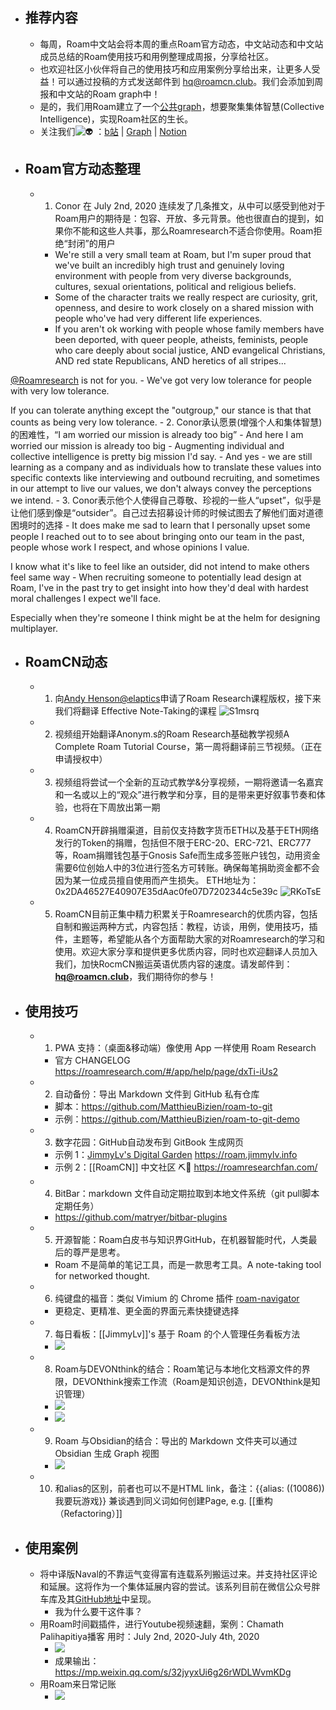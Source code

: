 - ## 推荐内容
    - 每周，Roam中文站会将本周的重点Roam官方动态，中文站动态和中文站成员总结的Roam使用技巧和用例整理成周报，分享给社区。
    - 也欢迎社区小伙伴将自己的使用技巧和应用案例分享给出来，让更多人受益！可以通过投稿的方式发送邮件到 [hq@roamcn.club](mailto:hq@roamcn.club)。我们会添加到周报和中文站的Roam graph中！
    - 是的，我们用Roam建立了一个[公共graph](https://roamresearch.com/#/app/RoamCN/page/3TbMTyHMJ)，想要聚集集体智慧(Collective Intelligence)，实现Roam社区的生长。
    - 关注我们![👽](https://mail.google.com/mail/e/1f47d) ：[b站](https://space.bilibili.com/599106362) | [Graph](https://roamresearch.com/#/app/RoamCN/page/3TbMTyHMJ) | [Notion](https://www.notion.so/Roam-cn-e64eb6c374f44cb9aafc8f1992ee2e98)
- ## Roam官方动态整理
    - 1. Conor 在 July 2nd, 2020 连续发了几条推文，从中可以感受到他对于Roam用户的期待是：包容、开放、多元背景。他也很直白的提到，如果你不能和这些人共事，那么Roamresearch不适合你使用。Roam拒绝“封闭”的用户
        - We're still a very small team at Roam, but I'm super proud that we've built an incredibly high trust and genuinely loving environment with people from very diverse backgrounds, cultures, sexual orientations, political and religious beliefs.
        - Some of the character traits we really respect are curiosity, grit, openness, and desire to work closely on a shared mission with people who've had very different life experiences.
        - If you aren't ok working with people whose family members have been deported, with queer people, atheists, feminists, people who care deeply about social justice, AND evangelical Christians, AND red state Republicans, AND heretics of all stripes...

[@Roamresearch](https://twitter.com/RoamResearch) is not for you.
        - We've got very low tolerance for people with very low tolerance. 

If you can tolerate anything except the "outgroup," our stance is that that counts as being very low tolerance.
    - 2. Conor承认愿景(增强个人和集体智慧)的困难性，“I am worried our mission is already too big”
        - And here I am worried our mission is already too big
        - Augmenting individual and collective intelligence is pretty big mission I'd say.
        - And yes - we are still learning as a company and as individuals how to translate these values into specific contexts like interviewing and outbound recruiting, and sometimes in our attempt to live our values, we don't always convey the perceptions we intend.
    - 3. Conor表示他个人使得自己尊敬、珍视的一些人“upset”，似乎是让他们感到像是“outsider”。自己过去招募设计师的时候试图去了解他们面对道德困境时的选择
        - It does make me sad to learn that I personally upset some people I reached out to to see about bringing onto our team in the past, people whose work I respect, and whose opinions I value.

I know what it's like to feel like an outsider, did not intend to make others feel same way
        - When recruiting someone to potentially lead design at Roam, I've in the past try to get insight into how they'd deal with hardest moral challenges I expect we'll face.

Especially when they're someone I think might be at the helm for designing multiplayer.
- ## RoamCN动态
    - 1. 向[Andy Henson@elaptics](https://twitter.com/elaptics)申请了Roam Research课程版权，接下来我们将翻译 Effective Note-Taking的课程
![S1msrq](http://victor-oss.oss-cn-shanghai.aliyuncs.com/uPic/S1msrq.png)
    - 2. 视频组开始翻译Anonym.s的Roam Research基础教学视频A Complete Roam Tutorial Course，第一周将翻译前三节视频。（正在申请授权中）
    - 3. 视频组将尝试一个全新的互动式教学&分享视频，一期将邀请一名嘉宾和一名或以上的“观众”进行教学和分享，目的是带来更好叙事节奏和体验，也将在下周放出第一期
    - 4. RoamCN开辟捐赠渠道，目前仅支持数字货币ETH以及基于ETH网络发行的Token的捐赠，包括但不限于ERC-20、ERC-721、ERC777等，Roam捐赠钱包基于Gnosis Safe而生成多签账户钱包，动用资金需要6位创始人中的3位进行签名方可转账。确保每笔捐助资金都不会因为某一位成员擅自使用而产生损失。
ETH地址为：0x2DA46527E40907E35dAac0fe07D7202344c5e39c
![RKoTsE](http://victor-oss.oss-cn-shanghai.aliyuncs.com/uPic/RKoTsE.png)
    - 5. RoamCN目前正集中精力积累关于Roamresearch的优质内容，包括自制和搬运两种方式，内容包括：教程，访谈，用例，使用技巧，插件，主题等，希望能从各个方面帮助大家的对Roamresearch的学习和使用。欢迎大家分享和提供更多优质内容，同时也欢迎翻译人员加入我们，加快RocmCN搬运英语优质内容的速度。请发邮件到：**hq@roamcn.club**，我们期待你的参与！
- ## 使用技巧
    - 1. PWA 支持：（桌面&移动端）像使用 App 一样使用 Roam Research
        - 官方 CHANGELOG https://roamresearch.com/#/app/help/page/dxTi-iUs2
    - 2. 自动备份：导出 Markdown 文件到 GitHub 私有仓库 
        - 脚本：https://github.com/MatthieuBizien/roam-to-git
        - 示例：https://github.com/MatthieuBizien/roam-to-git-demo
    - 3. 数字花园：GitHub自动发布到 GitBook 生成网页
        - 示例 1：[JimmyLv's Digital Garden](https://roam.jimmylv.info/note-tasking/roam-white-paper-roam-bai-pi-shu) https://roam.jimmylv.info
        - 示例 2：[[RoamCN]] 中文社区 ⛏🚀 https://roamresearchfan.com/
    - 4. BitBar：markdown 文件自动定期拉取到本地文件系统（git pull脚本定期任务）
        - https://github.com/matryer/bitbar-plugins
    - 5. 开源智能：Roam白皮书与知识界GitHub，在机器智能时代，人类最后的尊严是思考。
        - Roam 不是简单的笔记工具，而是一款思考工具。A note-taking tool for networked thought.
    - 6. 纯键盘的福音：类似 Vimium 的 Chrome 插件 [roam-navigator](https://github.com/mgsloan/roam-navigator/blob/master/readme.md)
        - 更稳定、更精准、更全面的界面元素快捷键选择
    - 7. 每日看板：[[JimmyLv]]'s 基于 Roam 的个人管理任务看板方法
        - ![](https://firebasestorage.googleapis.com/v0/b/firescript-577a2.appspot.com/o/imgs%2Fapp%2Fvictor-wu%2Fvvc0i-rM0T.png?alt=media&token=b39b841e-ffe1-4b6a-bafe-e6db6ff7c5e9)
    - 8. Roam与DEVONthink的结合：Roam笔记与本地化文档源文件的界限，DEVONthink搜索工作流（Roam是知识创造，DEVONthink是知识管理）
        - ![](https://firebasestorage.googleapis.com/v0/b/firescript-577a2.appspot.com/o/imgs%2Fapp%2Fvictor-wu%2Fa-b0xGxm7r.jpeg?alt=media&token=90466a57-6666-4e0e-bb3c-6219efc94b84)
        - ![](https://firebasestorage.googleapis.com/v0/b/firescript-577a2.appspot.com/o/imgs%2Fapp%2Fvictor-wu%2FG_EzfdKq7S.jpeg?alt=media&token=902195f5-90ea-47cb-ac6b-7c1beda007e4)
    - 9. Roam 与Obsidian的结合：导出的 Markdown 文件夹可以通过 Obsidian 生成 Graph 视图
        - ![](https://firebasestorage.googleapis.com/v0/b/firescript-577a2.appspot.com/o/imgs%2Fapp%2Fvictor-wu%2FRKAuCQoR7_.jpeg?alt=media&token=0579f41d-f8ac-4217-91e0-005db870b411)
    - 10. []()和alias的区别，前者也可以不是HTML link，备注：{{alias: ((10086)) 我要玩游戏}} 兼谈遇到同义词如何创建Page, e.g. [[重构（Refactoring）]]
- ## 使用案例
    - 将中译版Naval的不靠运气变得富有连载系列搬运过来。并支持社区评论和延展。这将作为一个集体延展内容的尝试。该系列目前在微信公众号胖车库及其[GitHub地址](https://github.com/fat-garage/how-to-get-rich-without-getting-lucky)中呈现。
        - 我为什么要干这件事？
    - 用Roam时间戳插件，进行Youtube视频速翻，案例：Chamath Palihapitiya播客
用时：July 2nd, 2020-July 4th, 2020
        - ![](https://firebasestorage.googleapis.com/v0/b/firescript-577a2.appspot.com/o/imgs%2Fapp%2Fvictor-wu%2FKdPWYAomZG.png?alt=media&token=09345d09-2230-4e8c-b4d0-a1743fa92fe9)
        - 成果输出：https://mp.weixin.qq.com/s/32jyyxUi6g26rWDLWvmKDg
    - 用Roam来日常记账
        - ![](https://firebasestorage.googleapis.com/v0/b/firescript-577a2.appspot.com/o/imgs%2Fapp%2Fvictor-wu%2FXFETjv4p61.png?alt=media&token=3d0bcb3f-a068-4ff9-8ede-2d3d0165a0a7)

